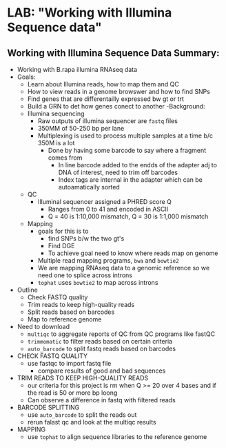 # LAB: "Working with Illumina Sequence data"
## Working with Illumina Sequence Data Summary:
- Working with B.rapa illumina RNAseq data
- Goals:
  - Learn about Illumina reads, how to map them and QC
  - How to view reads in a genome browswer and how to find SNPs
  - Find genes that are differentailly expressed bw gt or trt
  - Build a GRN to det how genes conect to another
-Background:
  - Illumina sequencing
    - Raw outputs of illumina sequencer are `fastq` files
    - 350MM of 50-250 bp per lane
    - Multiplexing is used to process multiple samples at a time b/c 350M is a lot
      - Done by having some barcode to say where a fragment comes from
        - In line barcode added to the endds of the adapter adj to DNA of interest, need to trim off barcodes
        - Index tags are internal in the adapter which can be autoamatically sorted
  - QC
    - Illuminal sequencer assigned a PHRED score Q
      - Ranges from 0 to 41 and encoded in ASCII
      - Q = 40 is 1:10,000 mismatch, Q = 30 is 1:1,000 mismatch
  - Mapping
    - goals for this is to
      - find SNPs b/w the two gt's
      - Find DGE
      - To achieve goal need to know where reads map on genome
    - Multiple read mapping programs, `bwa` and `bowtie2`
    - We are mapping RNAseq data to a genomic reference so we need one to splice across introns
    - `tophat` uses `bowtie2` to map across introns
- Outline
  - Check FASTQ quality
  - Trim reads to keep high-quality reads
  - Split reads based on barcodes
  - Map to reference genome
- Need to download
  - `multiqc` to aggregate reports of QC from QC programs like fastQC
  - `trimmomatic` to filter reads based on certain criteria
  - `auto_barcode` to split fastq reads based on barcodes
- CHECK FASTQ QUALITY
  - use fastqc to import fastq file
    - compare results of good and bad sequences
- TRIM READS TO KEEP HIGH-QUALITY READS
  - our criteria for this project is rm when Q >= 20 over 4 bases and if the read is 50 or more bp loong
  - Can observe a difference in fastq with filtered reads
- BARCODE SPLITTING
  - use `auto_barcode` to split the reads out
  - rerun falast qc and look at the multiqc results
- MAPPING
  - use `tophat` to align sequence libraries to the reference genome

